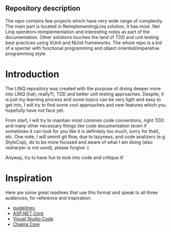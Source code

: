 ## Repository description
The repo contains few projects which have very wide range of complexity. The main part is located in ReimplementingLinq solution, It has most .Net Linq operators reimplementation and interesting notes as part of the documentation. Other solutions touches the land of TDD and unit testing best practices using XUnit and NUnit frameworks. The whole repo is a kid of a specter with functional programming and object oriented/imperative programming style.
# Introduction 
The LINQ repository was created with the purpose of diving deeper more into LINQ (hah, really?), TDD and better unit testing approaches.
Despite, it is just my learning process and some topics can be very ligth and easy to get into, I will try to find some cool approaches
and new features which you hopefully have not face yet.

From start, I will try to maintain most common code conventions, right TDD and many other necessary things like code documentation (even if sometimes
it can look for you like it is definitely too much, sorry for that), etc. One note, I will ommit git flow, due to lazyness, and code analizers (e.g. StyleCop), do to be more focused and aware of what I am doing (also resharper is not used), please forgive :)

Anyway, try to have fun to look into code and critique it!

# Inspiration
Here are some great readmes that use this format and speak to all three audiences, for reference and inspiration:
- [guidelines](https://www.visualstudio.com/en-us/docs/git/create-a-readme).
- [ASP.NET Core](https://github.com/aspnet/Home)
- [Visual Studio Code](https://github.com/Microsoft/vscode)
- [Chakra Core](https://github.com/Microsoft/ChakraCore)
